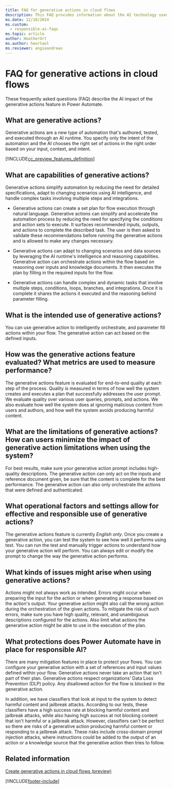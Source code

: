```yaml
---
title: FAQ for generative actions in cloud flows
description: This FAQ provides information about the AI technology used in Power Automate generative actions, along with key considerations and details about how AI is used, how it was tested and evaluated, and any specific limitations.
ms.date: 12/18/2024
ms.custom: 
  - responsible-ai-faqs
ms.topic: article
author: HeatherOrt
ms.author: heortaol
ms.reviewer: angieandrews
---
```


# FAQ for generative actions in cloud flows

These frequently asked questions (FAQ) describe the AI impact of the generative actions feature in Power Automate.

## What are generative actions?

Generative actions are a new type of automation that's authored, tested, and executed through an AI runtime. You specify only the intent of the automation and the AI chooses the right set of actions in the right order based on your input, context, and intent.

[!INCLUDE[cc_preview_features_definition](includes/cc-preview-features-definition.md)]

## What are capabilities of generative actions?

Generative actions simplify automation by reducing the need for detailed specifications, adapt to changing scenarios using AI intelligence, and handle complex tasks involving multiple steps and integrations.

- Generative actions can create a set plan for flow execution through natural language. Generative actions can simplify and accelerate the automation process by reducing the need for specifying the conditions and action sets to execute. It surfaces recommended inputs, outputs, and actions to complete the described task. The user is then asked to validate these recommendations before running the generative actions and is allowed to make any changes necessary.  

- Generative actions can adapt to changing scenarios and data sources by leveraging the AI runtime's intelligence and reasoning capabilities. Generative action can orchestrate actions within the flow based on reasoning over inputs and knowledge documents. It then executes the plan by filling in the required inputs for the flow.  

- Generative actions can handle complex and dynamic tasks that involve multiple steps, conditions, loops, branches, and integrations. Once it is complete it shares the actions it executed and the reasoning behind parameter filling.  

## What is the intended use of generative actions?

You can use generative action to intelligently orchestrate, and parameter fill actions within your flow. The generative action can act based on the defined inputs.  

## How was the generative actions feature evaluated? What metrics are used to measure performance?

The generative actions feature is evaluated for end-to-end quality at each step of the process. Quality is measured in terms of how well the system creates and executes a plan that successfully addresses the user prompt. We evaluate quality over various user queries, prompts, and actions. We also evaluate how well the system does at ignoring malicious content from users and authors, and how well the system avoids producing harmful content.

## What are the limitations of generative actions? How can users minimize the impact of generative action limitations when using the system?

For best results, make sure your generative action prompt includes high-quality descriptions. The generative action can only act on the inputs and reference document given, be sure that the content is complete for the best performance. The generative action can also only orchestrate the actions that were defined and authenticated.  

## What operational factors and settings allow for effective and responsible use of generative actions?

The generative actions feature is currently *English only*. Once you create a generative action, you can test the system to see how well it performs using test. You can run the test and manually trigger actions to understand how your generative action will perform. You can always edit or modify the prompt to change the way the generative action performs.

## What kinds of issues might arise when using generative actions?

Actions might not always work as intended. Errors might occur when preparing the input for the action or when generating a response based on the action's output. Your generative action might also call the wrong action during the orchestration of the given actions. To mitigate the risk of such errors, make sure you have high quality, relevant, and unambiguous descriptions configured for the actions. Also limit what actions the generative action might be able to use in the execution of the plan.

## What protections does Power Automate have in place for responsible AI?

There are many mitigation features in place to protect your flows. You can configure your generative action with a set of references and input values defined within your flow. Generative actions never take an action that isn't part of their plan. Generative actions respect organizations' Data Loss Prevention (DLP) policy. Any disallowed action for the flow is blocked in the generative action.  

In addition, we have classifiers that look at input to the system to detect harmful content and jailbreak attacks. According to our tests, these classifiers have a high success rate at blocking harmful content and jailbreak attacks, while also having high success at not blocking content that isn't harmful or a jailbreak attack. However, classifiers can't be perfect so there are risks of a generative action producing harmful content or responding to a jailbreak attack. These risks include cross-domain prompt injection attacks, where instructions could be added to the output of an action or a knowledge source that the generative action then tries to follow.

## Related information

[Create generative actions in cloud flows (preview)](create-generative-actions.md)

[!INCLUDE[footer-include](./includes/footer-banner.md)]
